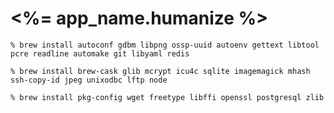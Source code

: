 # <%= app_name.humanize %>

    % brew install autoconf gdbm libpng ossp-uuid autoenv gettext libtool pcre readline automake git libyaml redis 
    
    % brew install brew-cask glib mcrypt icu4c sqlite imagemagick mhash ssh-copy-id jpeg unixodbc lftp node 
    
    % brew install pkg-config wget freetype libffi openssl postgresql zlib
